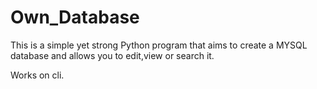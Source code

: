 # Own_Database


This is a simple yet strong Python program that aims to create a MYSQL database and allows you to edit,view or search it.

Works on cli.
